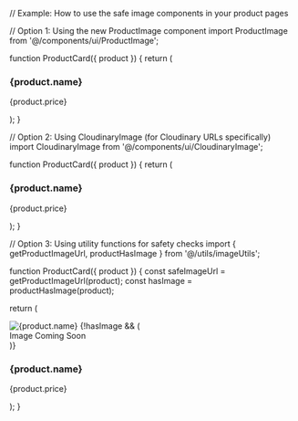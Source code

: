 // Example: How to use the safe image components in your product pages

// Option 1: Using the new ProductImage component
import ProductImage from '@/components/ui/ProductImage';

function ProductCard({ product }) {
  return (
    <div className="product-card">
      <ProductImage
        src={product.image_url}
        alt={product.name}
        width={300}
        height={300}
        className="rounded-lg"
      />
      <h3>{product.name}</h3>
      <p>{product.price}</p>
    </div>
  );
}

// Option 2: Using CloudinaryImage (for Cloudinary URLs specifically)
import CloudinaryImage from '@/components/ui/CloudinaryImage';

function ProductCard({ product }) {
  return (
    <div className="product-card">
      <CloudinaryImage
        publicId={product.image_url}
        alt={product.name}
        width={300}
        height={300}
        className="rounded-lg"
        placeholderType="product"
      />
      <h3>{product.name}</h3>
      <p>{product.price}</p>
    </div>
  );
}

// Option 3: Using utility functions for safety checks
import { getProductImageUrl, productHasImage } from '@/utils/imageUtils';

function ProductCard({ product }) {
  const safeImageUrl = getProductImageUrl(product);
  const hasImage = productHasImage(product);
  
  return (
    <div className="product-card">
      <div className="relative">
        <img 
          src={safeImageUrl} 
          alt={product.name}
          className="w-full h-48 object-cover rounded-lg"
        />
        {!hasImage && (
          <div className="absolute top-2 right-2 bg-yellow-100 text-yellow-800 px-2 py-1 rounded text-xs">
            Image Coming Soon
          </div>
        )}
      </div>
      <h3>{product.name}</h3>
      <p>{product.price}</p>
    </div>
  );
}
